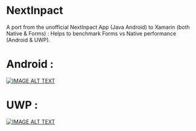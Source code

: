 # NextInpact
A port from the unofficial NextInpact App (Java Android) to Xamarin (both Native &amp; Forms) : Helps to benchmark Forms vs Native performance (Android &amp; UWP). 


# Android :
[![IMAGE ALT TEXT](https://img.youtube.com/vi/U8GqGJwuRp4/0.jpg)](https://youtu.be/U8GqGJwuRp4 "Xamarin Android : Native vs Forms (Layout performance)")

# UWP :
[![IMAGE ALT TEXT](https://img.youtube.com/vi/2oPWmvWHYA4/0.jpg)](https://youtu.be/2oPWmvWHYA4 "Xamarin UWP : Native vs Forms (Layout performance)")
